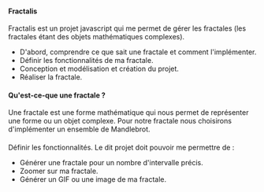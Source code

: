 #### Fractalis

Fractalis est un projet javascript qui me permet de gérer les fractales (les fractales étant des objets mathématiques complexes).

- D'abord, comprendre ce que sait une fractale et comment l'implémenter.
- Définir les fonctionnalités de ma fractale.
- Conception et modélisation et création du projet.
- Réaliser la fractale.


#### Qu'est-ce-que une fractale ?
Une fractale est une forme mathématique qui nous permet de représenter une forme ou un objet complexe. Pour notre fractale nous choisirons d'implémenter un ensemble de Mandlebrot.

####
Définir les fonctionnalités.
Le dit projet doit pouvoir me permettre de : 
- Générer une fractale pour un nombre d'intervalle précis.
- Zoomer sur ma fractale.
- Générer un GIF ou une image de ma fractale.